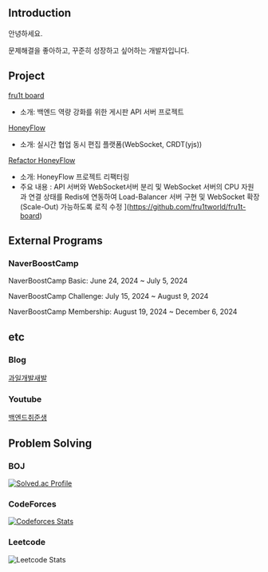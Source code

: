 ## Introduction 

안녕하세요. 

문제해결을 좋아하고, 꾸준히 성장하고 싶어하는 개발자입니다. 

## Project 
[fru1t board](https://github.com/fru1tworld/fru1tboard)
- 소개: 백엔드 역량 강화를 위한 게시판 API 서버 프로젝트
  
[HoneyFlow](https://github.com/boostcampwm-2024/web29-honeyflow)
- 소개: 실시간 협업 동시 편집 플랫폼(WebSocket, CRDT(yjs))

[Refactor HoneyFlow](https://github.com/boostcampwm-2024/refactor-web29-honeyflow)
- 소개: HoneyFlow 프로젝트 리팩터링
- 주요 내용 : API 서버와 WebSocket서버 분리 및 WebSocket 서버의 CPU 자원과 연결 상태를 Redis에 연동하여 Load-Balancer 서버 구현 및 WebSocket 확장(Scale-Out) 가능하도록 로직 수정
  ](https://github.com/fru1tworld/fru1t-board)


## External Programs
### NaverBoostCamp
NaverBoostCamp Basic: June 24, 2024 ~ July 5, 2024 

NaverBoostCamp Challenge: July 15, 2024 ~ August 9, 2024 

NaverBoostCamp Membership: August 19, 2024 ~ December 6, 2024

## etc
### Blog
[과일개발새발](https://fru1tworld.tistory.com/)

### Youtube 

[백엔드취준생](https://www.youtube.com/@%EB%B0%B1%EC%97%94%EB%93%9C%EC%B7%A8%EC%A4%80%EC%83%9D)
## Problem Solving
### BOJ 

[![Solved.ac Profile](http://mazassumnida.wtf/api/v2/generate_badge?boj=ilovecoffee)](https://solved.ac/ilovecoffee/)

### CodeForces

[![Codeforces Stats](https://codeforces-readme-stats.vercel.app/api/card?username=fru1t)](https://codeforces.com/profile/fru1t)

### Leetcode

![Leetcode Stats](https://leetcard.jacoblin.cool/fru1t_)


